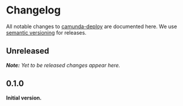 # Changelog

All notable changes to [camunda-deploy](https://github.com/nikku/camunda-deploy) are documented here. We use [semantic versioning](http://semver.org/) for releases.

## Unreleased

___Note:__ Yet to be released changes appear here._

## 0.1.0

__Initial version.__